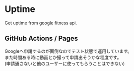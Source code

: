 # Uptime

Get uptime from google fitness api.

## GitHub Actions / Pages

Googleへ申請するのが面倒なのでテスト状態で運用しています。  
また時間ある時に動画とか撮って申請出そうかな程度です。  
(申請通さないと他のユーザーに使ってもらうことはできない)
